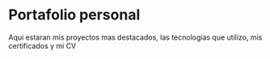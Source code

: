 # Portafolio personal 

Aqui estaran mis proyectos mas destacados, las tecnologias que utilizo, mis certificados y mi CV
